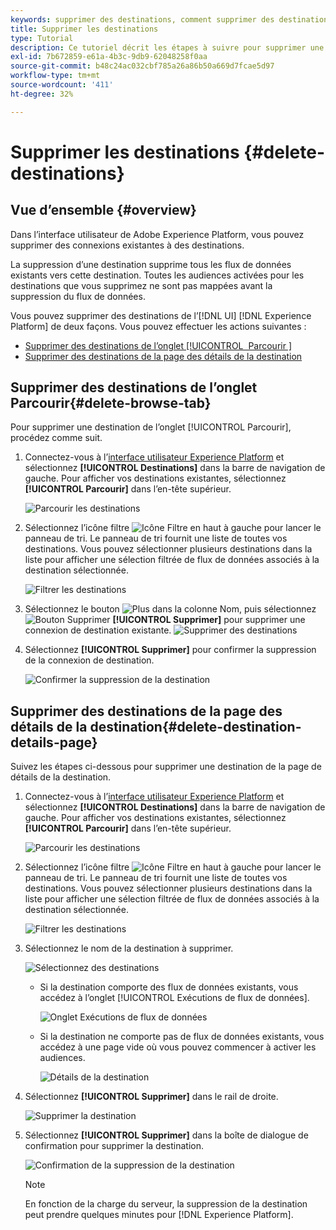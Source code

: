```yaml
---
keywords: supprimer des destinations, comment supprimer des destinations, supprimer une destination
title: Supprimer les destinations
type: Tutorial
description: Ce tutoriel décrit les étapes à suivre pour supprimer une destination existante dans l’interface utilisateur de Adobe Experience Platform
exl-id: 7b672859-e61a-4b3c-9db9-62048258f0aa
source-git-commit: b48c24ac032cbf785a26a86b50a669d7fcae5d97
workflow-type: tm+mt
source-wordcount: '411'
ht-degree: 32%

---
```


# Supprimer les destinations {#delete-destinations}

## Vue d’ensemble {#overview}

Dans l’interface utilisateur de Adobe Experience Platform, vous pouvez supprimer des connexions existantes à des destinations.

La suppression d’une destination supprime tous les flux de données existants vers cette destination. Toutes les audiences activées pour les destinations que vous supprimez ne sont pas mappées avant la suppression du flux de données.

Vous pouvez supprimer des destinations de l’[!DNL UI] [!DNL Experience Platform] de deux façons. Vous pouvez effectuer les actions suivantes :

* [Supprimer des destinations de l’onglet [!UICONTROL &#x200B; Parcourir &#x200B;]](#delete-browse-tab)
* [Supprimer des destinations de la page des détails de la destination](#delete-destination-details-page)

## Supprimer des destinations de l’onglet Parcourir{#delete-browse-tab}

Pour supprimer une destination de l’onglet [!UICONTROL Parcourir], procédez comme suit.

1. Connectez-vous à l’[interface utilisateur Experience Platform](https://platform.adobe.com/) et sélectionnez **[!UICONTROL Destinations]** dans la barre de navigation de gauche. Pour afficher vos destinations existantes, sélectionnez **[!UICONTROL Parcourir]** dans l’en-tête supérieur.

   ![Parcourir les destinations](../assets/ui/delete-destinations/browse-destinations.png)

2. Sélectionnez l’icône filtre ![Icône Filtre](/help/images/icons/filter.png) en haut à gauche pour lancer le panneau de tri. Le panneau de tri fournit une liste de toutes vos destinations. Vous pouvez sélectionner plusieurs destinations dans la liste pour afficher une sélection filtrée de flux de données associés à la destination sélectionnée.

   ![Filtrer les destinations](../assets/ui/delete-destinations/filter-destinations.png)

3. Sélectionnez le bouton ![Plus](/help/images/icons/more.png) dans la colonne Nom, puis sélectionnez ![Bouton Supprimer](/help/images/icons/delete.png) **[!UICONTROL Supprimer]** pour supprimer une connexion de destination existante.
   ![Supprimer des destinations](../assets/ui/delete-destinations/delete-destinations.png)

4. Sélectionnez **[!UICONTROL Supprimer]** pour confirmer la suppression de la connexion de destination.

   ![Confirmer la suppression de la destination](../assets/ui/delete-destinations/delete-destinations-confirm.png)

## Supprimer des destinations de la page des détails de la destination{#delete-destination-details-page}

Suivez les étapes ci-dessous pour supprimer une destination de la page de détails de la destination.

1. Connectez-vous à l’[interface utilisateur Experience Platform](https://platform.adobe.com/) et sélectionnez **[!UICONTROL Destinations]** dans la barre de navigation de gauche. Pour afficher vos destinations existantes, sélectionnez **[!UICONTROL Parcourir]** dans l’en-tête supérieur.

   ![Parcourir les destinations](../assets/ui/delete-destinations/browse-destinations.png)

2. Sélectionnez l’icône filtre ![Icône Filtre](/help/images/icons/filter.png) en haut à gauche pour lancer le panneau de tri. Le panneau de tri fournit une liste de toutes vos destinations. Vous pouvez sélectionner plusieurs destinations dans la liste pour afficher une sélection filtrée de flux de données associés à la destination sélectionnée.

   ![Filtrer les destinations](../assets/ui/delete-destinations/filter-destinations.png)

3. Sélectionnez le nom de la destination à supprimer.

   ![Sélectionnez des destinations](../assets/ui/delete-destinations/delete-destination-select.png)

   * Si la destination comporte des flux de données existants, vous accédez à l’onglet [!UICONTROL Exécutions de flux de données].

     ![ Onglet Exécutions de flux de données ](../assets/ui/delete-destinations/destination-details-dataflows.png)

   * Si la destination ne comporte pas de flux de données existants, vous accédez à une page vide où vous pouvez commencer à activer les audiences.

     ![Détails de la destination](../assets/ui/delete-destinations/destination-details-empty.png)

4. Sélectionnez **[!UICONTROL Supprimer]** dans le rail de droite.

   ![Supprimer la destination](../assets/ui/delete-destinations/delete-destinations-button.png)

5. Sélectionnez **[!UICONTROL Supprimer]** dans la boîte de dialogue de confirmation pour supprimer la destination.

   ![Confirmation de la suppression de la destination](..//assets/ui/delete-destinations/delete-destinations-delete.png)

   >[!NOTE]
   >
   >En fonction de la charge du serveur, la suppression de la destination peut prendre quelques minutes pour [!DNL Experience Platform].
